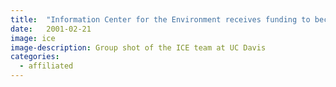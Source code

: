 ```yaml
---
title:  "Information Center for the Environment receives funding to become the California/Southwest Center for the National Biological Information Infrastructure"
date:   2001-02-21
image: ice
image-description: Group shot of the ICE team at UC Davis
categories:
  - affiliated
---
```

